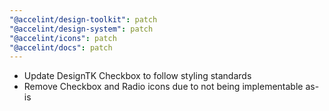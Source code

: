 ```yaml
---
"@accelint/design-toolkit": patch
"@accelint/design-system": patch
"@accelint/icons": patch
"@accelint/docs": patch
---
```


- Update DesignTK Checkbox to follow styling standards
- Remove Checkbox and Radio icons due to not being implementable as-is
